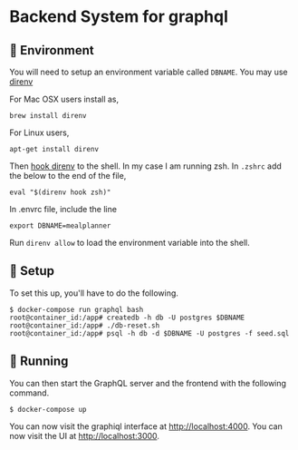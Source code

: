 # Backend System for graphql

## :office: Environment

You will need to setup an environment variable called `DBNAME`. You may use [direnv](https://direnv.net/)

For Mac OSX users install as,

```
brew install direnv
```

For Linux users,

```
apt-get install direnv
```
Then [hook direnv](https://direnv.net/docs/hook.html) to the shell. In my case I am running zsh. In `.zshrc` add the below to the end of the file,
```
eval "$(direnv hook zsh)"
```
In .envrc file, include the line
```
export DBNAME=mealplanner
```
Run `direnv allow` to load the environment variable into the shell.

## :hammer: Setup

To set this up, you'll have to do the following. 

```
$ docker-compose run graphql bash
root@container_id:/app# createdb -h db -U postgres $DBNAME
root@container_id:/app# ./db-reset.sh
root@container_id:/app# psql -h db -d $DBNAME -U postgres -f seed.sql
```

## :rocket: Running

You can then start the GraphQL server and the frontend with the following command.

```
$ docker-compose up
```

You can now visit the graphiql interface at [http://localhost:4000](http://localhost:4000).
You can now visit the UI at [http://localhost:3000](http://localhost:3000).
